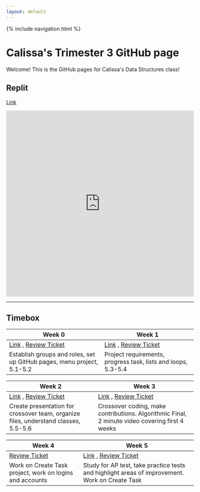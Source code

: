 ```yaml
---
layout: default
---
```


{% include navigation.html %}

# Calissa's Trimester 3 GitHub page

Welcome! This is the GitHub pages for Calissa's Data Structures class!

## Replit
[Link](https://replit.com/@CalissaTyrrell/CalissaTri3Repo#.replit)

<iframe frameborder="0" width="100%" height="500px" src="https://replit.com/@CalissaTyrrell/CalissaTri3Repo?lite=true"  >

</iframe>

***

## Timebox

| Week 0 | Week 1 |
| ---- | ----- |
| [Link](https://calissat.github.io/CalissaTri3Repo/week0)  ,  [Review Ticket](https://github.com/CalissaT/CalissaTri3Repo/issues/1)| [Link](https://calissat.github.io/CalissaTri3Repo/week1)  ,   [Review Ticket](https://github.com/CalissaT/CalissaTri3Repo/issues/2) |
| Establish groups and roles, set up GitHub pages, menu project, 5.1-5.2| Project requirements, progress task, lists and loops, 5.3-5.4 |

| Week 2 | Week 3 |
| ---- | ----- |
| [Link](https://calissat.github.io/CalissaTri3Repo/week2)  ,  [Review Ticket](https://github.com/CalissaT/CalissaTri3Repo/issues/3)|[Link](https://calissat.github.io/CalissaTri3Repo/week3)  ,  [Review Ticket](https://github.com/CalissaT/CalissaTri3Repo/issues/4) |
| Create presentation for crossover team, organize files, understand classes, 5.5-5.6| Crossover coding, make contributions. Algorithmic Final, 2 minute video covering first 4 weeks |

| Week 4 | Week 5 | 
| ----- | ------ |
| [Review Ticket](https://github.com/CalissaT/CalissaTri3Repo/issues/5) | [Link](https://calissat.github.io/CalissaTri3Repo/apPlan)  ,  [Review Ticket](https://github.com/CalissaT/CalissaTri3Repo/issues/6) |
| Work on Create Task project, work on logins and accounts | Study for AP test, take practice tests and highlight areas of improvement. Work on Create Task |

